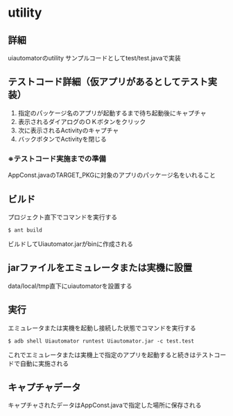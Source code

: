 # utility

## 詳細

uiautomatorのutility
サンプルコードとしてtest/test.javaで実装

テストコード詳細（仮アプリがあるとしてテスト実装）
-------
1. 指定のパッケージ名のアプリが起動するまで待ち起動後にキャプチャ
2. 表示されるダイアログのＯＫボタンをクリック
3. 次に表示されるActivityのキャプチャ
4. バックボタンでActivityを閉じる

### ※テストコード実施までの準備
AppConst.javaのTARGET_PKGに対象のアプリのパッケージ名をいれること

## ビルド
プロジェクト直下でコマンドを実行する

    $ ant build
ビルドしてUiautomator.jarがbinに作成される

## jarファイルをエミュレータまたは実機に設置
data/local/tmp直下にuiautomatorを設置する

## 実行
エミュレータまたは実機を起動し接続した状態でコマンドを実行する

    $ adb shell Uiautomator runtest Uiautomator.jar -c test.test

これでエミュレータまたは実機上で指定のアプリを起動すると続きはテストコードで自動に実施される

## キャプチャデータ
キャプチャされたデータはAppConst.javaで指定した場所に保存される

